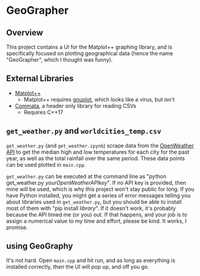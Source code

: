 # GeoGrapher

## Overview
This project contains a UI for the Matplot++ graphing library, and is specifically focused on plotting geographical data (hence the name "GeoGrapher", which I thought was funny).

## External Libraries
- [Matplot++](https://github.com/alandefreitas/matplotplusplus "Matplot++")
  - Matplot++ requires [gnuplot](http://www.gnuplot.info/ "gnuplot"), which looks like a virus, but isn't
- [Commata](https://github.com/furfurylic/commata "Commata"), a header only library for reading CSVs
  - Requires C++17

## `get_weather.py` and `worldcities_temp.csv`
`get_weather.py` (and `get_weather.ipynb`) scrape data from the [OpenWeather API](https://openweathermap.org/api "OpenWeather API") to get the median high and low temperatures for each city for the past year, as well as the total rainfall over the same period. These data points can be used plotted in `main.cpp`. 

`get_weather.py` can be executed at the command line as "python get_weather.py _yourOpenWeatherAPIkey_". If no API key is provided, then mine will be used, which is why this project won't stay public for long. If you have Python installed, you might get a series of error messages telling you about libraries used in `get_weather.py`, but you should be able to install most of them with "pip install _library_". If it doesn't work, it's probably because the API timed me (or you) out. If that happens, and your job is to assign a numerical value to my time and effort, please be kind. It works, I promise. 

## using GeoGraphy
It's not hard. Open `main.cpp` and hit run, and as long as everything is installed correctly, then the UI will pop up, and off you go. 
